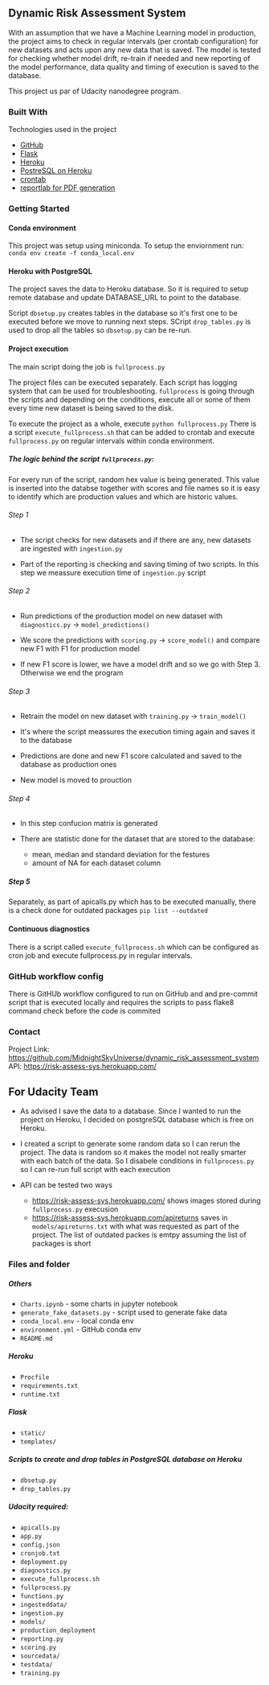 ## Dynamic Risk Assessment System
With an assumption that we have a Machine Learning model in production, the project
aims to check in regular intervals (per crontab configuration) for new datasets
and acts upon any new data that is saved. 
The model is tested for checking whether model drift, re-train if needed 
and new reporting of the model performance, data quality and timing of execution 
is saved to the database.

This project us par of Udacity nanodegree program.


### Built With
Technologies used in the project
* [GitHub](github.com)
* [Flask](https://flask.palletsprojects.com/en/2.0.x/)
* [Heroku](https://heroku.com)
* [PostreSQL on Heroku](https://www.postgresql.org/)
* [crontab](https://man7.org/linux/man-pages/man5/crontab.5.html)
* [reportlab for PDF generation](https://www.reportlab.com/docs/reportlab-userguide.pdf) 


### Getting Started

#### Conda environment
This project was setup using miniconda. To setup the enviornment run:
```conda env create -f conda_local.env```

#### Heroku with PostgreSQL
The project saves the data to Heroku database. So it is required to setup remote 
database and update DATABASE_URL to point to the database.

Script `dbsetup.py` creates tables in the database so it's first one to be executed before
we move to running next steps.
SCript `drop_tables.py` is used to drop all the tables so `dbsetup.py` can be re-run.

#### Project execution

The main script doing the job is `fullprocess.py`

The project files can be executed separately. Each script has logging system that can be used 
for troubleshooting. `fullprocess` is going through the scripts and depending on the conditions,
execute all or some of them every time new dataset is being saved to the disk.

To execute the project as a whole, execute `python fullprocess.py`
There is a script `execute_fullprocess.sh` that can be added to crontab 
and execute `fullprocess.py` on regular intervals within conda environment.


##### The logic behind the script `fullprocess.py`:

For every run of the script, random hex value is being generated. This value is inserted into 
the databse together with scores and file names so it is easy to identify
which are production values and which are historic values.


###### Step 1 
- The script checks for new datasets and if there are any, new datasets are ingested 
with `ingestion.py`

- Part of the reporting is checking and saving timing of two scripts. In this step we meassure
execution time of `ingestion.py` script


###### Step 2 
- Run predictions of the production model on new dataset with `diagnostics.py` -> `model_predictions()`

- We score the predictions with `scoring.py` -> `score_model()` and compare new F1 with F1 for 
production model

- If new F1 score is lower, we have a model drift and so we go with Step 3. 
Otherwise we end the program


###### Step 3
- Retrain the model on new dataset with `training.py` -> `train_model()`

- It's where the script meassures the execution timing again and saves it to the database  

- Predictions are done and new F1 score calculated and saved to the database as production ones

- New model is moved to prouction


###### Step 4

- In this step confucion matrix is generated

- There are statistic done for the dataset that are stored to the database:
	- mean, median and standard deviation for the festures
	- amount of NA for each dataset column
	
##### Step 5
Separately, as part of apicalls.py which has to be executed manually, there is a check done
for outdated packages `pip list --outdated`



#### Continuous diagnostics

There is a script called `execute_fullprocess.sh` which can be configured as cron job
and execute fullprocess.py in regular intervals.


### GitHub workflow config
There is GitHUb workflow configured to run on GitHub and and pre-commit script
that is executed locally and requires the scripts to pass flake8 command check
before the code is commited

### Contact
Project Link: https://github.com/MidnightSkyUniverse/dynamic_risk_assessment_system
API: https://risk-assess-sys.herokuapp.com/


## For Udacity Team
* As advised I save the data to a database. Since I wanted to run the project on Heroku,
I decided on postgreSQL database which is free on Heroku.

* I created a script to generate some random data so I can rerun the project. 
The data is random so it makes the model not really smarter with each batch of the data.
So I disabele conditions in `fullprocess.py` so I can re-run full script with each execution

* API can be tested two ways
	* https://risk-assess-sys.herokuapp.com/ shows images stored during `fullprocess.py` execusion
	* https://risk-assess-sys.herokuapp.com/apireturns saves in `models/apireturns.txt` with
what was requested as part of the project. The list of outdated packes is emtpy assuming
the list of packages is short


### Files and folder

##### Others
* `Charts.ipynb` - some charts in jupyter notebook
* `generate_fake_datasets.py` - script used to generate fake data
* `conda_local.env` - local conda env
* `environment.yml` - GitHub conda env
* `README.md`

##### Heroku
* `Procfile`
* `requirements.txt`
* `runtime.txt`

##### Flask
* `static/`
* `templates/`


##### Scripts to create and drop tables in PostgreSQL database on Heroku
* `dbsetup.py`
* `drop_tables.py`


##### Udacity required:
* `apicalls.py`
* `app.py`
* `config.json`
* `cronjob.txt`
* `deployment.py`
* `diagnostics.py`
* `execute_fullprocess.sh`
* `fullprocess.py`
* `functions.py`
* `ingesteddata/`
* `ingestion.py`
* `models/`
* `production_deployment`
* `reporting.py`
* `scoring.py`
* `sourcedata/`
* `testdata/`
* `training.py`
